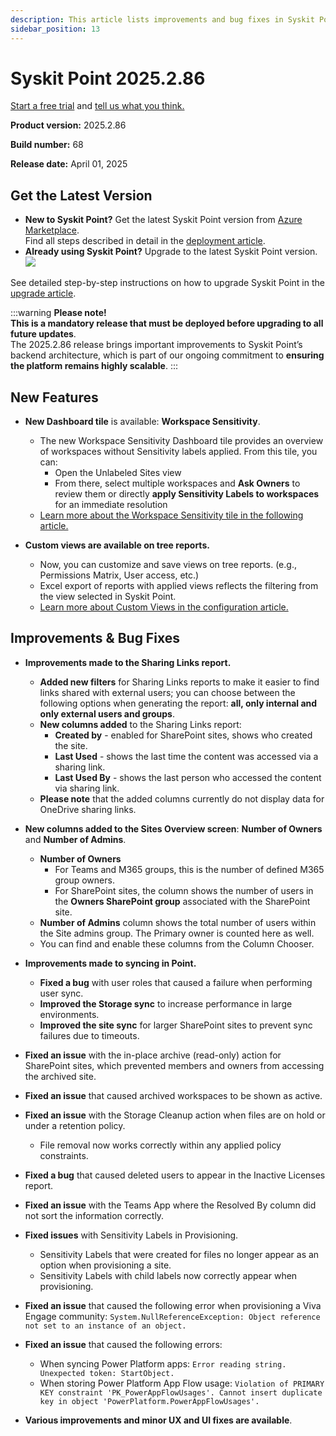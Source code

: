 ```yaml
---
description: This article lists improvements and bug fixes in Syskit Point version 2025.2.86
sidebar_position: 13
---
```


# Syskit Point 2025.2.86

[Start a free trial](https://www.syskit.com/products/point/free-trial/) and [tell us what you think.](https://www.syskit.com/company/contact-us/)

**Product version:** 2025.2.86

**Build number:** 68

**Release date:** April 01, 2025

## Get the Latest Version

* **New to Syskit Point?** Get the latest Syskit Point version from [Azure Marketplace](https://azuremarketplace.microsoft.com/en-us/marketplace/apps/syskitltd.syskit\_point).\
 Find all steps described in detail in the [deployment article](../../../set-up-point-enterprise/deployment/deploy-syskit-point.md).
* **Already using Syskit Point?** Upgrade to the latest Syskit Point version.\
 [![](https://aka.ms/deploytoazurebutton)](https://portal.azure.com/#create/Microsoft.Template/uri/https%3A%2F%2Fsyskitassetsstorage.blob.core.windows.net%2Fpoint%2FARMTemplates%2Fv2025-2-91%2FPointUpdateTemplate.json)

See detailed step-by-step instructions on how to upgrade Syskit Point in the [upgrade article](../../../set-up-point-enterprise/deployment/upgrade-syskit-point.md).


:::warning
**Please note!**\
**This is a mandatory release that must be deployed before upgrading to all future updates**.\
The 2025.2.86 release brings important improvements to Syskit Point’s backend architecture, which is part of our ongoing commitment to **ensuring the platform remains highly scalable**.
:::

## New Features

* **New Dashboard tile** is available: **Workspace Sensitivity**.
  * The new Workspace Sensitivity Dashboard tile provides an overview of workspaces without Sensitivity labels applied. From this tile, you can: 
    * Open the Unlabeled Sites view 
    * From there, select multiple workspaces and **Ask Owners** to review them or directly **apply Sensitivity Labels to workspaces** for an immediate resolution
  * [Learn more about the Workspace Sensitivity tile in the following article.](../../../microsoft365-inventory/explore-your-microsoft-365-dashboard.md#workspace-sensitivity)

* **Custom views are available on tree reports.**
  * Now, you can customize and save views on tree reports. (e.g., Permissions Matrix, User access, etc.)
  * Excel export of reports with applied views reflects the filtering from the view selected in Syskit Point.  
  * [Learn more about Custom Views in the configuration article.](../../../configuration/custom-views.md)


## Improvements & Bug Fixes

* **Improvements made to the Sharing Links report.**
  * **Added new filters** for Sharing Links reports to make it easier to find links shared with external users; you can choose between the following options when generating the report: **all, only internal and only external users and groups**. 
  * **New columns added** to the Sharing Links report:
    * **Created by** - enabled for SharePoint sites, shows who created the site. 
    * **Last Used** - shows the last time the content was accessed via a sharing link.
    * **Last Used By** - shows the last person who accessed the content via sharing link.
  * **Please note** that the added columns currently do not display data for OneDrive sharing links.

* **New columns added to the Sites Overview screen**: **Number of Owners** and **Number of Admins**.
  * **Number of Owners** 
    * For Teams and M365 groups, this is the number of defined M365 group owners.
    * For SharePoint sites, the column shows the number of users in the **Owners SharePoint group** associated with the SharePoint site.
  * **Number of Admins** column shows the total number of users within the Site admins group. The Primary owner is counted here as well.
  * You can find and enable these columns from the Column Chooser.

* **Improvements made to syncing in Point.**
  * **Fixed a bug** with user roles that caused a failure when performing user sync. 
  * **Improved the Storage sync** to increase performance in large environments.
  * **Improved the site sync** for larger SharePoint sites to prevent sync failures due to timeouts.

* **Fixed an issue** with the in-place archive (read-only) action for SharePoint sites, which prevented members and owners from accessing the archived site. 

* **Fixed an issue** that caused archived workspaces to be shown as active. 

* **Fixed an issue** with the Storage Cleanup action when files are on hold or under a retention policy. 
  * File removal now works correctly within any applied policy constraints.

* **Fixed a bug** that caused deleted users to appear in the Inactive Licenses report.

* **Fixed an issue** with the Teams App where the Resolved By column did not sort the information correctly. 

* **Fixed issues** with Sensitivity Labels in Provisioning.
  * Sensitivity Labels that were created for files no longer appear as an option when provisioning a site.
  * Sensitivity Labels with child labels now correctly appear when provisioning. 

* **Fixed an issue** that caused the following error when provisioning a Viva Engage community: `System.NullReferenceException: Object reference not set to an instance of an object.`

* **Fixed an issue** that caused the following errors: 
  * When syncing Power Platform apps: `Error reading string. Unexpected token: StartObject.`
  * When storing Power Platform App Flow usage: `Violation of PRIMARY KEY constraint 'PK_PowerAppFlowUsages'. Cannot insert duplicate key in object 'PowerPlatform.PowerAppFlowUsages'.`

* **Various improvements and minor UX and UI fixes are available**.
